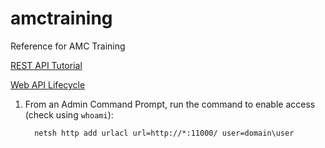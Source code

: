 # amctraining
Reference for AMC Training

[REST API Tutorial](http://www.restapitutorial.com/lessons/restquicktips.html)

[Web API Lifecycle](https://www.asp.net/media/4071077/aspnet-web-api-poster.pdf)


1. From an Admin Command Prompt, run the command to enable access (check using `whoami`):  
    ```
      netsh http add urlacl url=http://*:11000/ user=domain\user
    ```